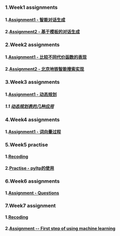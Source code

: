 ### 1.Week1 assignments
#### 1.[Assignment1 - 智能对话生成](./Week_01_0630_possibility_model/assignments/assignment_01/Assignment-01.ipynb)
#### 2.[Assignment2 - 基于模板的对话生成](./Week_01_0630_possibility_model/assignments/assignment_02/assignment-01-optional-pattern-match.ipynb)

### 2.Week2 assignments
#### 1.[Assignment1 - 比较不同代价函数的表现](./Week_02_0706_metro_search/Assignment/Assignment-02.ipynb)
#### 2.[Assignment2 - 北京地铁智能搜索实现](./Week_02_0706_metro_search/Assignment/metro_path_assignment.ipynb)

### 3.Week3 assignments
#### 1.[Assignment1 - 动态规划](./Week_03_0713_dynamic_programming/Assignment/Assignment-03.ipynb)
##### 1.1 [动态规划表的几种应用](./Week_03_0713_dynamic_programming/Assignment/dynamic_programming.ipynb)

### 4.Week4 assignments
#### 1.[Assignment1 - 词向量过程](./Week_04_0727_word2vec/Assignment/word2vec.ipynb)

### 5.Week5 practise
#### 1.[Recoding](./Week_05_0803_pyltp/recoding.ipynb)
#### 2.[Practise - pyltp的使用](./Week_05_0803_pyltp/pyltp.ipynb)

### 6.Week6 assignments
#### 1.[Assignment - Questions](./Week_06_0810_machine_learning/Assignment/assginment.md)

### 7.Week7 assignment
#### 1.[Recoding](./Week_07_0817_machine_learning_2/recoding.ipynb)
#### 2.[Assignment -- First step of using machine learning](./Week_07_0817_machine_learning_2/Assignment/1_assignment.ipynb)
